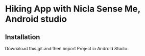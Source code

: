 # Hiking App with Nicla Sense Me, Android studio

## Installation
Downaload this git and then import Project in Android Studio
